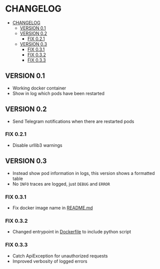 # CHANGELOG

- [CHANGELOG](#changelog)
  - [VERSION 0.1](#version-01)
  - [VERSION 0.2](#version-02)
    - [FIX 0.2.1](#fix-021)
  - [VERSION 0.3](#version-03)
    - [FIX 0.3.1](#fix-031)
    - [FIX 0.3.2](#fix-032)
    - [FIX 0.3.3](#fix-033)

## VERSION 0.1

- Working docker container
- Show in log which pods have been restarted

## VERSION 0.2

- Send Telegram notifications when there are restarted pods

### FIX 0.2.1

- Disable urllib3 warnings

## VERSION 0.3

- Instead show pod information in logs, this version shows a formatted table
- No `INFO` traces are logged, just `DEBUG` and `ERROR`

### FIX 0.3.1

- Fix docker image name in [README.md](README.md)

### FIX 0.3.2

- Changed entrypoint in [Dockerfile](Dockerfile) to include python script

### FIX 0.3.3

- Catch ApiException for unauthorized requests
- Improved verbosity of logged errors
